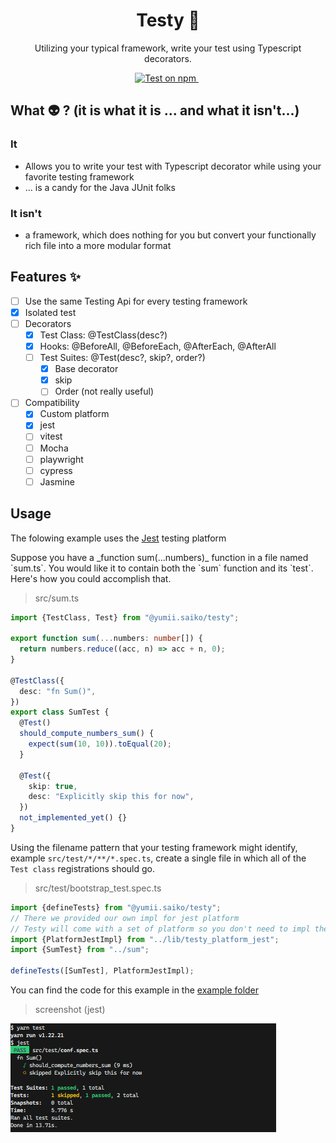 <h1 align="center"> Testy 🧨 </h1>

<p align="center">
  Utilizing your typical framework, write your test using Typescript decorators.
</p>

<p align="center">
  <a href="https://www.npmjs.com/@yumii.saiko/testy">
    <img src="https://img.shields.io/npm/v/@yumii.saiko/testy.svg?logo=npm&logoColor=fff&label=NPM+package&color=limegreen" alt="Test on npm" />
  </a>&nbsp;
</p>

<h2>What 👽 ? (it is what it is ... and what it isn't...)</h2>

<h3>It</h3>

- Allows you to write your test with Typescript decorator while using your favorite testing framework
- ... is a candy for the Java JUnit folks

<h3>It isn't</h3>

- a framework, which does nothing for you but convert your functionally rich file into a more modular format

<h2>Features ✨</h2>

- [ ] Use the same Testing Api for every testing framework
- [x] Isolated test
- [ ] Decorators
  - [x] Test Class: @TestClass(desc?)
  - [x] Hooks: @BeforeAll, @BeforeEach, @AfterEach, @AfterAll
  - [ ] Test Suites: @Test(desc?, skip?, order?)
    - [x] Base decorator
    - [x] skip
    - [ ] Order (not really useful)
- [ ] Compatibility
  - [x] Custom platform
  - [x] jest
  - [ ] vitest
  - [ ] Mocha
  - [ ] playwright
  - [ ] cypress
  - [ ] Jasmine

<h2>Usage</h2>

<p>The folowing example uses the <a href='https://jestjs.io/' alt='jest'>Jest</a> testing platform</p>

<p>Suppose you have a _function sum(...numbers)_ function in a file named `sum.ts`.
You would like it to contain both the `sum` function and its `test`. Here's how you could accomplish that.</p>

> src/sum.ts

```typescript
import {TestClass, Test} from "@yumii.saiko/testy";

export function sum(...numbers: number[]) {
  return numbers.reduce((acc, n) => acc + n, 0);
}

@TestClass({
  desc: "fn Sum()",
})
export class SumTest {
  @Test()
  should_compute_numbers_sum() {
    expect(sum(10, 10)).toEqual(20);
  }

  @Test({
    skip: true,
    desc: "Explicitly skip this for now",
  })
  not_implemented_yet() {}
}
```

Using the filename pattern that your testing framework might identify, example `src/test/*/**/*.spec.ts`, create a single file in which all of the `Test class` registrations should go.

> src/test/bootstrap_test.spec.ts

```typescript
import {defineTests} from "@yumii.saiko/testy";
// There we provided our own impl for jest platform
// Testy will come with a set of platform so you don't need to impl them yourself
import {PlatformJestImpl} from "../lib/testy_platform_jest";
import {SumTest} from "../sum";

defineTests([SumTest], PlatformJestImpl);
```

<p>
  You can find the code for this example in the <a href="https://github.com/YumeT023/testy/tree/main/example" alt="example code">example folder</a>
</p>

> screenshot (jest)

![jest_testy](./assets/testy_jest.PNG)
